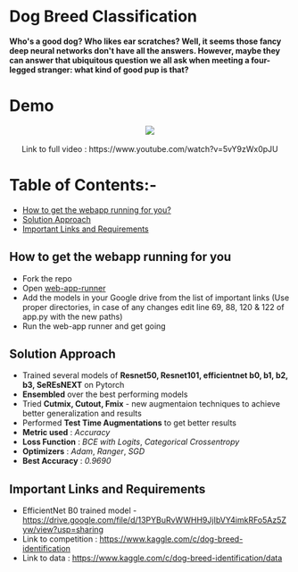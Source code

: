 # Dog Breed Classification
**Who's a good dog? Who likes ear scratches? Well, it seems those fancy deep neural networks don't have all the answers. However, maybe they can answer that ubiquitous question we all ask when meeting a four-legged stranger: what kind of good pup is that?** 

# Demo 
<div align = "center" >
<img src='https://github.com/TheLethargicOwl/Dog-Breed-Classification/images/demo.gif'/>
<br></br>
Link to full video : https://www.youtube.com/watch?v=5vY9zWx0pJU
</div>

# Table of Contents:-
* [How to get the webapp running for you?](#how-to-get-the-webapp-running-for-you)
* [Solution Approach](#solution-approach)
* [Important Links and Requirements](#important-links-and-requirements)
 
## How to get the webapp running for you
 * Fork the repo 
 * Open [web-app-runner](https://github.com/TheLethargicOwl/Dog-Breed-Classification/blob/master/DogBreedStreamLit.ipynb)
 * Add the models in your Google drive from the list of important links (Use proper directories, in case of any changes edit line 69, 88, 120 & 122 of app.py with the new paths)
 * Run the web-app runner and get going 

## Solution Approach 
 * Trained several models of **Resnet50, Resnet101, efficientnet b0, b1, b2, b3, SeREsNEXT** on Pytorch
 * **Ensembled** over the best performing models 
 * Tried **Cutmix, Cutout, Fmix** - new augmentaion techniques to achieve better generalization and results 
 * Performed **Test Time Augmentations** to get better results
 * **Metric used** : *Accuracy* 
 * **Loss Function** : *BCE with Logits*, *Categorical Crossentropy* 
 * **Optimizers** : *Adam*, *Ranger*, *SGD*
 * **Best Accuracy** : *0.9690*
 
## Important Links and Requirements
 * EfficientNet B0 trained model - https://drive.google.com/file/d/13PYBuRvWWHH9JjIbVY4imkRFo5Az5Zyw/view?usp=sharing
 * Link to competition : https://www.kaggle.com/c/dog-breed-identification
 * Link to data : https://www.kaggle.com/c/dog-breed-identification/data
 

